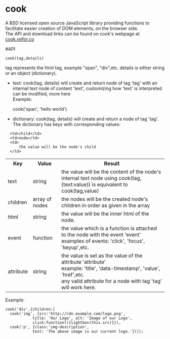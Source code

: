 cook
====

A BSD licensed open source JavaScript library providing functions to facilitate easier creation of DOM elements, on the browser side.  
The API and download links can be found on cook's webpage at [cook.relfor.co](http://cook.relfor.co)

#API

    cook(tag,details)
    
tag represents the html tag, example "span", "div",etc. details is either string or an object (dictionary).
- text: cook(tag, details) will create and return node of tag 'tag' with an internal text node of content 'text', customizing how 'text' is interpreted can be modified, more here  
Example:

    cook('span', 'hello world')

- dictionary: cook(tag, details) will create and return a node of tag 'tag'. The dictionary has keys with corresponding values:

<table>
  <tr>
      <th>
          Key
      </th>
      <th>
          Value
      </th>
      <th>
          Result
      </th>
  </tr>
  <tr>
      <td>text</td>
      <td>string</td>
      <td>the value will be the content of the node's internal text node using cook(tag, {text:value})
          is
          equivalent to cook(tag,value)
      </td>
  
  </tr>
  <tr>
  
      <td>child</td>
      <td>node</td>
      <td>
          the value will be the node's child
      </td>
  
  </tr>
  <tr>
      <td>children</td>
      <td>array of nodes</td>
      <td>
          the nodes will be the created node's children in order as given in the array
      </td>
  
  </tr>
  <tr>
      <td>html</td>
      <td>
          string
      </td>
      <td>
          the value will be the inner html of the node.
      </td>
  
  </tr>
  <tr>
      <td>event</td>
      <td>
          function
      </td>
      <td>
          the value which is a function is attached to the node with the event 'event'<br>
          examples of events: 'click', 'focus', 'keyup',etc.<br>
      </td>
  
  </tr>
  <tr>
      <td>attribute</td>
      <td>
          string
      </td>
      <td>
          the value is set as the value of the attribute 'attribute'<br>
          example: 'title', 'data-timestamp', 'value', 'href',etc.<br>
          any valid attribute for a node with tag 'tag' will work here.
      </td>
  
  </tr>
  
</table>

Example:

    cook('div',{children:[
      cook('img', {src:'http://cdn.example.com/logo.png',
                title: 'Our Logo', alt: 'Image of our Logo',
                click:function(){lightbox(this.src)}}),
      cook('p', {class:'img-description',
                text: 'The above image is our current logo.'})]);

